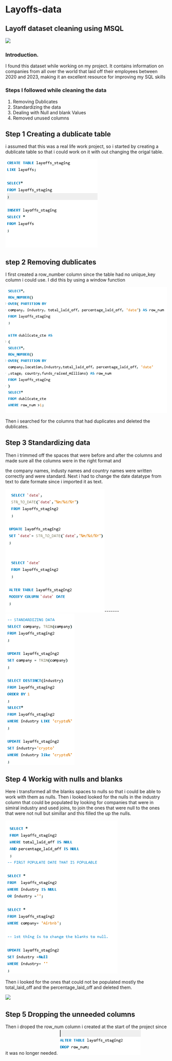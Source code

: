 # Layoffs-data
## Layoff dataset cleaning using MSQL
![](https://www.pexels.com/photo/person-holding-white-printer-paper-8518626/)
### Introduction.
I found this dataset while working on my project. It contains information on companies from all over the world that laid off their employees between 2020 and 2023, making it an excellent resource for improving my SQL skills
### Steps I followed while cleaning the data
1. Removing Dublicates
2. Standardizing the data
3. Dealing with Null and blank Values
4. Removed unused columns
## Step 1 Creating a dublicate table
i assumed that this was a real life work project, so i started by creating a dublicate table so that i could work on it with out  changing the origal table.

![](dublicate.png)
## step 2 Removing dublicates
I first created a row_number column since the table had no unique_key column i could use.
I did this by using a window function

![](row.png)

Then i searched for the columns that had duplicates and deleted the dublicates.

## Step 3 Standardizing data
Then i trimmed off the spaces that were before and after the columns and made sure all the columns were in the right format and 

the company names, industy names and country names were written correctly and were standard. 
Next i had to change the date datatype from text to date formate since i imported it as text.

![](date.png)------- ![](trimming.png)

## Step 4 Workig with nulls and blanks
Here i transformed all the blanks spaces to nulls so that i could be able to work with them as nulls.
Then i looked looked for the nulls in the industry column that could be populated by looking for companies that were in simiral industry and used joins, to join the ones that were null to the ones that were not null but simillar and this filled the up the nulls. 

![](nulls.png)

Then i looked for the ones that could not be populated mostly the total_laid_off and the percentage_laid_off and deleted them.

![](deleting.pn)

## Step 5 Dropping the unneeded columns
Then i droped the row_num column i created at the start of the project since it was no longer needed.
![](droped.png)
